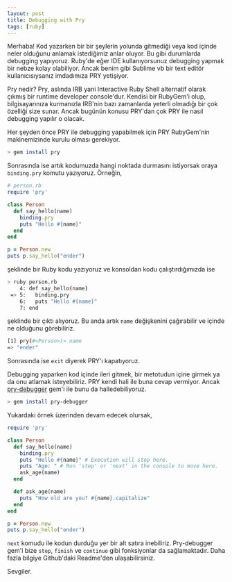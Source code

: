 ```yaml
---
layout: post
title: Debugging with Pry
tags: [ruby]
---
```


Merhaba! Kod yazarken bir bir şeylerin yolunda gitmediği veya kod içinde neler olduğunu anlamak istediğimiz anlar oluyor. Bu gibi durumlarda debugging yapıyoruz. Ruby'de eğer IDE kullanıyorsunuz debugging yapmak bir nebze kolay olabiliyor. Ancak benim gibi Sublime vb bir text editör kullanıcısıysanız imdadımıza PRY yetişiyor.

Pry nedir? Pry, aslında IRB yani Interactive Ruby Shell alternatif olarak çıkmış bir runtime developer console'dur. Kendisi bir RubyGem'i olup, bilgisayarınıza kurmanızla IRB'nin bazı zamanlarda yeterli olmadığı bir çok özelliği size sunar. Ancak bugünün konusu PRY'dan çok PRY ile nasıl debugging yapılır o olacak.

Her şeyden önce PRY ile debugging yapabilmek için PRY RubyGem'nin makinemizinde kurulu olması gerekiyor.

```bash
> gem install pry
```

Sonrasında ise artık kodumuzda hangi noktada durmasını istiyorsak oraya ```binding.pry``` komutu yazıyoruz. Örneğin,

```ruby
# person.rb
require 'pry'

class Person
  def say_hello(name)
    binding.pry
    puts "Hello #{name}"
  end
end

p = Person.new
puts p.say_hello("ender")
```

şeklinde bir Ruby kodu yazıyoruz ve konsoldan kodu çalıştırdığımızda ise

```bash
> ruby person.rb
    4: def say_hello(name)
 => 5:   binding.pry
    6:   puts "Hello #{name}"
    7: end
```
şeklinde bir çıktı alıyoruz. Bu anda artık ```name``` değişkenini çağırabilir ve içinde ne olduğunu görebiliriz.

```bash
[1] pry(#<Person>)> name
=> "ender"
```

Sonrasında ise ```exit``` diyerek PRY'ı kapatıyoruz.

Debugging yaparken kod içinde ileri gitmek, bir metotudun içine girmek ya da onu atlamak isteyebiliriz. PRY kendi hali ile buna cevap vermiyor. Ancak [pry-debugger](https://github.com/nixme/pry-debugger) gem'i ile bunu da halledebiliyoruz.

```bash
> gem install pry-debugger
```

Yukardaki örnek üzerinden devam edecek olursak,

```ruby
require 'pry'

class Person
  def say_hello(name)
    binding.pry
    puts "Hello #{name}" # Execution will stop here.
    puts "Age: " # Run 'step' or 'next' in the console to move here.
    ask_age(name)
  end

  def ask_age(name)
    puts "How old are you? #{name}.capitalize"
  end
end

p = Person.new
puts p.say_hello("ender")
```

```next``` komudu ile kodun durduğu yer bir alt satıra inebiliriz. Pry-debugger gem'i bize ```step```, ```finish``` ve ```continue``` gibi fonksiyonlar da sağlamaktadır. Daha fazla bilgiye Github'daki Readme'den ulaşabilirsiniz.

Sevgiler.
